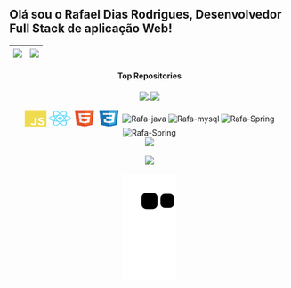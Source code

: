 ## Olá sou o Rafael Dias Rodrigues, Desenvolvedor Full Stack de aplicação Web!
<div align="center">
  
 | <a href="https://github.com/RafaelRodrigues92"><img align="center" src="https://github-readme-stats.vercel.app/api?username=RafaelRodrigues92&show_icons=true&include_all_commits=true&theme=blue-green&hide_border=true"/></a> | <a><img align="center" src="https://github-readme-stats.vercel.app/api/top-langs/?username=RafaelRodrigues92&layout=compact&theme=blue-green&hide_border=true" /></a> |
| ------------- | ------------- |

#### Top Repositories

<a href="https://github.com/RafaelRodrigues92/ProjetoFinal">
  <img align="center" src="https://github-readme-stats.vercel.app/api/pin/?username=RafaelRodrigues92&repo=ProjetoFinal&theme=blue-green" />
</a>
<a href="https://github.com/RafaelRodrigues92/ProjetoIntegrado">
  <img align="center" src="https://github-readme-stats.vercel.app/api/pin/?usernameRafaelRodrigues92&repo=ProjetoIntegrado&theme=blue-green" />
</a>

  
<div style="display: inline_block"><br>
  <img align="center" alt="Rafa-Js" height="30" width="40" src="https://raw.githubusercontent.com/devicons/devicon/master/icons/javascript/javascript-plain.svg">
  <img align="center" alt="Rafa-React" height="30" width="40" src="https://raw.githubusercontent.com/devicons/devicon/master/icons/react/react-original.svg">
  <img align="center" alt="Rafa-HTML" height="30" width="40" src="https://raw.githubusercontent.com/devicons/devicon/master/icons/html5/html5-original.svg">
  <img align="center" alt="Rafa-CSS" height="30" width="40" src="https://raw.githubusercontent.com/devicons/devicon/master/icons/css3/css3-original.svg">
  <img align="center" alt="Rafa-java" height="30" width="40" src="https://cdn.jsdelivr.net/gh/devicons/devicon/icons/java/java-original-wordmark.svg">
  <img align="center" alt="Rafa-mysql" height="30" width="40" src="https://cdn.jsdelivr.net/gh/devicons/devicon/icons/mysql/mysql-original-wordmark.svg">
  <img align="center" alt="Rafa-Spring" height="30" width="40" src="https://cdn.jsdelivr.net/gh/devicons/devicon/icons/spring/spring-original-wordmark.svg">
    <img align="center" alt="Rafa-Spring" height="30" width="40" src="https://cdn.jsdelivr.net/gh/devicons/devicon/icons/jquery/jquery-original-wordmark.svg">

</div>
  
<div> 
   <a href="https://www.linkedin.com/in/RafaelRodrigues92" target="_blank"><img src="https://img.shields.io/badge/-LinkedIn-%230077B5?style=for-the-badge&logo=linkedin&logoColor=white" target="_blank"></a> 
  
   <a href = "mailto:rdiasrodrigues@hotmail.com"><img src="https://img.shields.io/badge/Microsoft_Outlook-0078D4?style=for-the-badge&logo=microsoft-outlook&logoColor=white" target="_blank"></a>
    
   ![Snake animation](https://github.com/rafaballerini/rafaballerini/blob/output/github-contribution-grid-snake.svg)
  
  </div>
 
